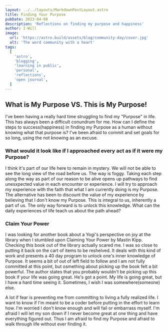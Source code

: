 ```yaml
---
layout: ../../layouts/MarkdownPostLayout.astro
title: Finding Your Purpose
pubDate: 2023-04-08
description: 'Reflections on finding my purpose and happiness'
author: I-Will
image:
  url: 'https://astro.build/assets/blog/community-day/cover.jpg'
  alt: 'The word community with a heart'
tags:
  [
    'astro',
    'blogging',
    'learning in public',
    'personal',
    'reflections',
    'open journal',
  ]
---
```


## What is My Purpose VS. This is My Purpose!

I've been having a really hard time struggling to find my "Purpose" in life. This has always been a difficult conundrum for me. How can I define the steps to success(happiness) in finding my Purpose as a human without knowing what that purpose is? I've been afraid to commit and set goals for so long, using the not knowing as an excuse.

### What would it look like if I approached every act as if it were my Purpose?

I think it's part of our life here to remain in mystery. We will not be able to see the long view of the road before us. The way is foggy. Taking each step along the way as part of our reason to be alive opens up pathways to find unesxpected value in each encounter or experience. I will try to approach my experience with the faith that what I am currently doing is my Purpose. The alternative has been to discount the value of my experience by believing that I don't know my Purpose. This is integral to us, inherently a part of us. The only way forward is to unlock this knowledge. What can the daily experiences of life teach us about the path ahead?

### Claim Your Power

I was looking for another book about a Yogi's perspective on joy at the library when I stumbled upon Claiming Your Power by Mastin Kipp. Checking this book out of the library actually scared me. I was so close to putting it back on the cart of items to be reshelved. It deals with this kind of work and presents a 40 day program to unlock one's inner knowledge of Purpose. It seems a bit of out of left field to follow and I am not fully committed at this point, but osmething about picking up the book felt a bit powerful. The author states that you probably wouldn't be picking up this book if your life was going great. He's got a point. My life is going great, but I have a hard time seeing it. Sometimes, I wish I was somewhere(someone) else.

A lot if fear is preventing me from committing to living a fully realized life. I want to know if I'm meant to be a coder before putting in the effort to learn how. I'm worried I don't know enough and will fail or embarrass myself. I'm afraid I will let my son down if I never become great at one thing and have everything figured out. Thus I am afraid to find my Purpose and afraid to walk through life without ever finding it.
